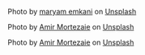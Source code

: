 Photo by <a href="https://unsplash.com/@maryamemkani?utm_content=creditCopyText&utm_medium=referral&utm_source=unsplash">maryam emkani</a> on <a href="https://unsplash.com/photos/a-silver-plate-topped-with-meat-and-vegetables-V58povvEj_w?utm_content=creditCopyText&utm_medium=referral&utm_source=unsplash">Unsplash</a>

Photo by <a href="https://unsplash.com/@gekkopower?utm_content=creditCopyText&utm_medium=referral&utm_source=unsplash">Amir Mortezaie</a> on <a href="https://unsplash.com/photos/a-fancy-dining-room-with-a-chandelier-hanging-from-the-ceiling-YE-K4-zlkp4?utm_content=creditCopyText&utm_medium=referral&utm_source=unsplash">Unsplash</a>

Photo by <a href="https://unsplash.com/@gekkopower?utm_content=creditCopyText&utm_medium=referral&utm_source=unsplash">Amir Mortezaie</a> on <a href="https://unsplash.com/photos/a-restaurant-with-a-chandelier-hanging-from-the-ceiling-gUkSHJEbSE0?utm_content=creditCopyText&utm_medium=referral&utm_source=unsplash">Unsplash</a>
      